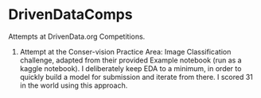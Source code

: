 # DrivenDataComps
Attempts at DrivenData.org Competitions.

1) Attempt at the Conser-vision Practice Area: Image Classification challenge, adapted from their provided Example notebook (run as a kaggle notebook). I deliberately keep EDA to a minimum, in order to quickly build a model for submission and iterate from there. I scored 31 in the world using this approach.
